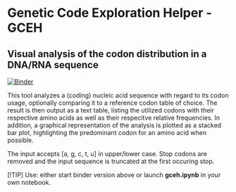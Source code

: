 # Genetic Code Exploration Helper - GCEH
## Visual analysis of the codon distribution in a DNA/RNA sequence

[![Binder](https://mybinder.org/badge_logo.svg)](https://mybinder.org/v2/gh/prion-1/GCEH/main?urlpath=%2Fdoc%2Ftree%2Fgceh.ipynb)

This tool analyzes a (coding) nucleic acid sequence with regard to its codon usage, optionally comparing it to a reference codon table of choice.
The result is then output as a text table, listing the utilized codons with their respective amino acids as well as their respecitve relative
frequencies. In addition, a graphical representation of the analysis is plotted as a stacked bar plot, highlighting the predominant codon for
an amino acid when possible.

The input accepts [a, g, c, t, u] in upper/lower case. Stop codons are removed and the input sequence is truncated at the first occuring stop.

[!TIP]
Use: either start binder version above or launch __gceh.ipynb__ in your own notebook.
